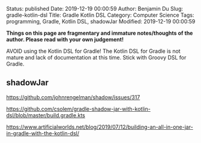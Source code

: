 Status: published
Date: 2019-12-19 00:00:59
Author: Benjamin Du
Slug: gradle-kotlin-dsl
Title: Gradle Kotlin DSL
Category: Computer Science
Tags: programming, Gradle, Kotlin DSL, shadowJar
Modified: 2019-12-19 00:00:59

**Things on this page are fragmentary and immature notes/thoughts of the author. Please read with your own judgement!**

AVOID using the Kotlin DSL for Gradle!
The Kotlin DSL for Gradle is not mature and lack of documentation at this time.
Stick with Groovy DSL for Gradle.

## shadowJar

https://github.com/johnrengelman/shadow/issues/317

https://github.com/csolem/gradle-shadow-jar-with-kotlin-dsl/blob/master/build.gradle.kts

https://www.artificialworlds.net/blog/2019/07/12/building-an-all-in-one-jar-in-gradle-with-the-kotlin-dsl/